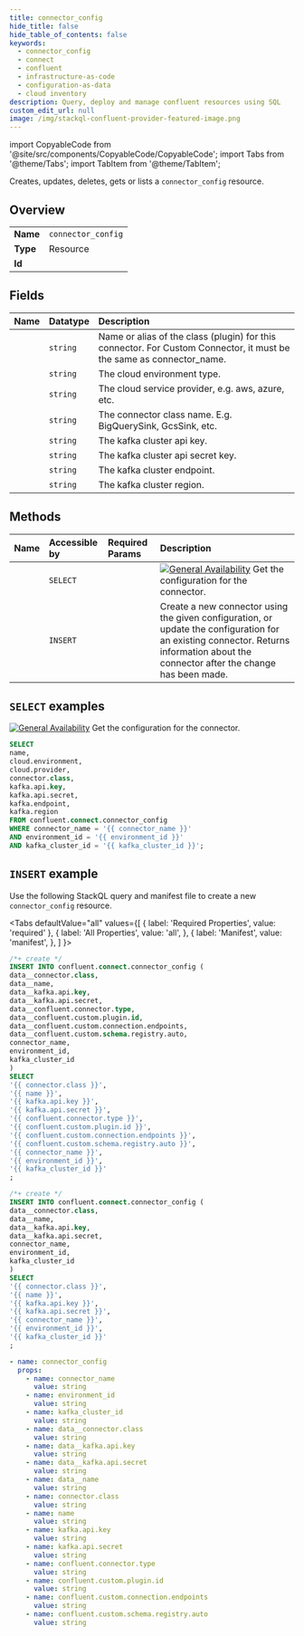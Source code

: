 ```yaml
---
title: connector_config
hide_title: false
hide_table_of_contents: false
keywords:
  - connector_config
  - connect
  - confluent
  - infrastructure-as-code
  - configuration-as-data
  - cloud inventory
description: Query, deploy and manage confluent resources using SQL
custom_edit_url: null
image: /img/stackql-confluent-provider-featured-image.png
---
```


import CopyableCode from '@site/src/components/CopyableCode/CopyableCode';
import Tabs from '@theme/Tabs';
import TabItem from '@theme/TabItem';

Creates, updates, deletes, gets or lists a <code>connector_config</code> resource.

## Overview
<table><tbody>
<tr><td><b>Name</b></td><td><code>connector_config</code></td></tr>
<tr><td><b>Type</b></td><td>Resource</td></tr>
<tr><td><b>Id</b></td><td><CopyableCode code="confluent.connect.connector_config" /></td></tr>
</tbody></table>

## Fields
| Name | Datatype | Description |
|:-----|:---------|:------------|
| <CopyableCode code="name" /> | `string` | Name or alias of the class (plugin) for this connector. For Custom Connector, it must be the same as connector_name. |
| <CopyableCode code="cloud.environment" /> | `string` | The cloud environment type. |
| <CopyableCode code="cloud.provider" /> | `string` | The cloud service provider, e.g. aws, azure, etc. |
| <CopyableCode code="connector.class" /> | `string` | The connector class name. E.g. BigQuerySink, GcsSink, etc. |
| <CopyableCode code="kafka.api.key" /> | `string` | The kafka cluster api key. |
| <CopyableCode code="kafka.api.secret" /> | `string` | The kafka cluster api secret key. |
| <CopyableCode code="kafka.endpoint" /> | `string` | The kafka cluster endpoint. |
| <CopyableCode code="kafka.region" /> | `string` | The kafka cluster region. |

## Methods
| Name | Accessible by | Required Params | Description |
|:-----|:--------------|:----------------|:------------|
| <CopyableCode code="get_connectv1connector_config" /> | `SELECT` | <CopyableCode code="connector_name, environment_id, kafka_cluster_id" /> | [![General Availability](https://img.shields.io/badge/Lifecycle%20Stage-General%20Availability-%2345c6e8)](#section/Versioning/API-Lifecycle-Policy) Get the configuration for the connector. |
| <CopyableCode code="create_or_update_connectv1connector_config" /> | `INSERT` | <CopyableCode code="connector_name, environment_id, kafka_cluster_id, data__connector.class, data__kafka.api.key, data__kafka.api.secret, data__name" /> | Create a new connector using the given configuration, or update the configuration for an existing connector. Returns information about the connector after the change has been made. |

## `SELECT` examples

[![General Availability](https://img.shields.io/badge/Lifecycle%20Stage-General%20Availability-%2345c6e8)](#section/Versioning/API-Lifecycle-Policy) Get the configuration for the connector.


```sql
SELECT
name,
cloud.environment,
cloud.provider,
connector.class,
kafka.api.key,
kafka.api.secret,
kafka.endpoint,
kafka.region
FROM confluent.connect.connector_config
WHERE connector_name = '{{ connector_name }}'
AND environment_id = '{{ environment_id }}'
AND kafka_cluster_id = '{{ kafka_cluster_id }}';
```
## `INSERT` example

Use the following StackQL query and manifest file to create a new <code>connector_config</code> resource.

<Tabs
    defaultValue="all"
    values={[
        { label: 'Required Properties', value: 'required' },
        { label: 'All Properties', value: 'all', },
        { label: 'Manifest', value: 'manifest', },
    ]
}>
<TabItem value="all">

```sql
/*+ create */
INSERT INTO confluent.connect.connector_config (
data__connector.class,
data__name,
data__kafka.api.key,
data__kafka.api.secret,
data__confluent.connector.type,
data__confluent.custom.plugin.id,
data__confluent.custom.connection.endpoints,
data__confluent.custom.schema.registry.auto,
connector_name,
environment_id,
kafka_cluster_id
)
SELECT 
'{{ connector.class }}',
'{{ name }}',
'{{ kafka.api.key }}',
'{{ kafka.api.secret }}',
'{{ confluent.connector.type }}',
'{{ confluent.custom.plugin.id }}',
'{{ confluent.custom.connection.endpoints }}',
'{{ confluent.custom.schema.registry.auto }}',
'{{ connector_name }}',
'{{ environment_id }}',
'{{ kafka_cluster_id }}'
;
```
</TabItem>

<TabItem value="required">

```sql
/*+ create */
INSERT INTO confluent.connect.connector_config (
data__connector.class,
data__name,
data__kafka.api.key,
data__kafka.api.secret,
connector_name,
environment_id,
kafka_cluster_id
)
SELECT 
'{{ connector.class }}',
'{{ name }}',
'{{ kafka.api.key }}',
'{{ kafka.api.secret }}',
'{{ connector_name }}',
'{{ environment_id }}',
'{{ kafka_cluster_id }}'
;
```
</TabItem>

<TabItem value="manifest">

```yaml
- name: connector_config
  props:
    - name: connector_name
      value: string
    - name: environment_id
      value: string
    - name: kafka_cluster_id
      value: string
    - name: data__connector.class
      value: string
    - name: data__kafka.api.key
      value: string
    - name: data__kafka.api.secret
      value: string
    - name: data__name
      value: string
    - name: connector.class
      value: string
    - name: name
      value: string
    - name: kafka.api.key
      value: string
    - name: kafka.api.secret
      value: string
    - name: confluent.connector.type
      value: string
    - name: confluent.custom.plugin.id
      value: string
    - name: confluent.custom.connection.endpoints
      value: string
    - name: confluent.custom.schema.registry.auto
      value: string

```
</TabItem>
</Tabs>
